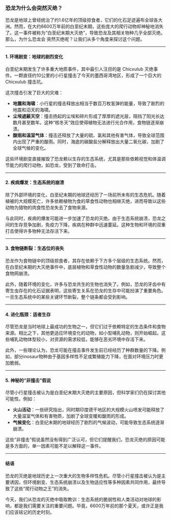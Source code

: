﻿### 恐龙为什么会突然灭绝？

恐龙是地球上曾经统治了约1.6亿年的顶级掠食者，它们的化石足迹遍布全球各大洲。然而，在大约6600万年前的白垩纪末期，这些庞大的爬行动物却神秘地消失了。这一事件被称为“白垩纪末期大灭绝”，导致恐龙及其相关物种几乎全部灭绝。那么，为什么恐龙会
突然灭绝呢？让我们从多个角度来探讨这个问题。

---

#### 1. **环境剧变：地球的剧烈变化**

白垩纪末期发生了许多重大地质事件，其中最引人注目的是 Chicxulub 灭绝事件。一颗直径约10公里的小行星撞击了今天的墨西哥湾地区，形成了一个巨大的 Chicxulub 撞击坑。

这次撞击引发了巨大的灾难：

- **地震和海啸**：小行星的撞击释放出相当于数百万枚氢弹的能量，导致了剧烈的地震和滔天的海啸。
- **尘埃遮蔽天空**：撞击扬起的尘埃和碎片形成了厚厚的遮光层，阻挡了阳光长达数月甚至数年。这种“核冬天”效应使得植物无法进行光合作用，食物链逐渐崩溃。
- **酸雨和温室气体**：撞击还释放了大量的硫、氯和其他有害气体，导致全球范围内出现了严重的酸雨。同时，海底的碳酸盐分解释放出大量二氧化碳，加剧了全球气候的变化。

这些环境剧变直接摧毁了恐龙赖以生存的生态系统，尤其是那些依赖视觉和体温调节能力的爬行动物，如恐龙，受到了致命打击。

---

#### 2. **疾病爆发：生态系统的崩溃**

除了外部环境的变化，白垩纪末期的地球还经历了一场前所未有的生态危机。随着植被的大规模死亡，许多依赖植物为食的草食性动物也相继灭绝，进而导致以这些动物为猎物的肉食性恐龙失去了食物来源。

与此同时，疾病的爆发可能进一步加速了恐龙的灭绝。由于生态系统崩溃，恐龙之间的生存竞争加剧，免疫力下降，疾病在种群中迅速蔓延。这种生物和环境的双重打击使得许多物种无法存活下来。

---

#### 3. **食物链断裂：生态位的丧失**

恐龙作为食物链中的顶级掠食者，其存在依赖于下方多个层级的生态系统。然而，在白垩纪末期的大灭绝事件中，底层植物和草食性动物的数量急剧减少，导致整个食物网崩溃。

此外，随着环境的变化，许多与恐龙共生的生物也消失了。例如，恐龙的牙齿中有寄生虫存在的化石证据表明，这些寄生关系在恐龙的生存中可能扮演了重要角色。一旦生态系统中的某些关键环节断裂，整个链条都会受到影响。

---

#### 4. **进化瓶颈：适者生存**

尽管恐龙是当时地球上最成功的生物之一，但它们过于依赖特定的生态条件和食物来源。相比之下，其他更适应环境变化的动物，如小型哺乳动物，则开始崛起。这些哺乳动物体型较小，对资源的需求较低，能够在恶劣环境中存活下来。

此外，一些理论认为，恐龙可能在撞击事件发生前已经经历了种群数量的下降。例如，部分inosaur物种由于基因多样性不足或繁殖能力下降，在面对环境压力时更加脆弱。

---

#### 5. **神秘的“非撞击”假说**

尽管小行星撞击被认为是白垩纪末期大灭绝的主要原因，但科学家们仍在探讨其他可能性。例如：

- **火山活动**：一些研究指出，同时期印度德干地区的大规模火山喷发可能释放了大量温室气体和有害物质，加剧了全球变暖和酸雨的形成。
- **气候变化**：白垩纪末期的地球经历了剧烈的气候波动，可能导致生态系统逐渐崩溃。

这些“非撞击”假说虽然没有得到广泛认可，但它们提醒我们，恐龙灭绝的原因可能是多方面的，单一因素可能不足以解释这一事件。

---

#### 结语

恐龙的灭绝是地球历史上一次重大的生物多样性危机。尽管小行星撞击被认为是主要诱因，但环境剧变、生态系统崩溃以及生物适应性等多种因素共同作用，最终导致了这些“爬行动物之王”的消失。

今天，我们从恐龙的灭绝中吸取教训：生态系统的脆弱性和人类活动对地球的影响，都是我们需要关注的重要问题。毕竟，6600万年前的那个夏天，或许正是我们应该铭记的历史时刻。